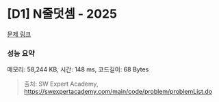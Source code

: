 # [D1] N줄덧셈 - 2025 

[문제 링크](https://swexpertacademy.com/main/code/problem/problemDetail.do?contestProbId=AV5QFZtaAscDFAUq) 

### 성능 요약

메모리: 58,244 KB, 시간: 148 ms, 코드길이: 68 Bytes



> 출처: SW Expert Academy, https://swexpertacademy.com/main/code/problem/problemList.do